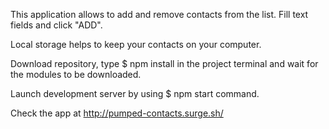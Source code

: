 This application allows to add and remove contacts from the list.
Fill text fields and click "ADD".

Local storage helps to keep your contacts on your computer.

Download repository, type $ npm install in the project terminal and wait for the modules to be downloaded.

Launch development server by using $ npm start command.

Check the app at http://pumped-contacts.surge.sh/
